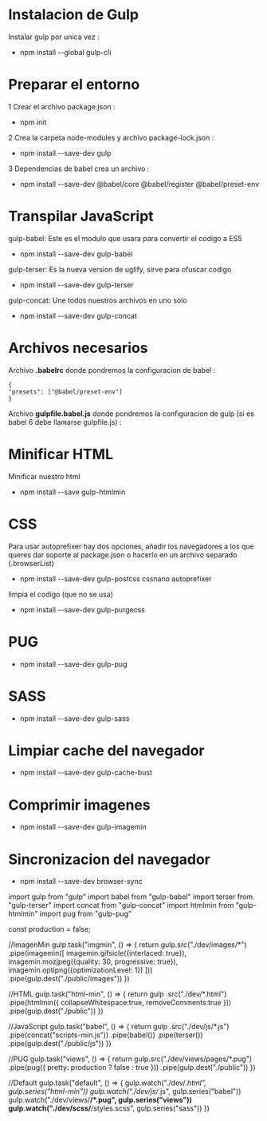# Instalacion de Gulp

Instalar gulp por unica vez :

- npm install --global gulp-cli

# Preparar el entorno

1 Crear el archivo package.json :
- npm init

2 Crea la carpeta node-modules y archivo package-lock.json :
- npm install --save-dev gulp

3 Dependencias de babel crea un archivo :
- npm install --save-dev @babel/core @babel/register @babel/preset-env


# Transpilar JavaScript

gulp-babel: Este es el modulo que usara para convertir el codigo a ES5

- npm install --save-dev gulp-babel

gulp-terser: Es la nueva version de uglify, sirve para ofuscar codigo

- npm install --save-dev gulp-terser

gulp-concat: Une todos nuestros archivos en uno solo

- npm install --save-dev gulp-concat

# Archivos necesarios

Archivo **.babelrc** donde pondremos la configuracion de babel :

    {
    "presets": ["@babel/preset-env"]
    }

Archivo **gulpfile.babel.js** donde pondremos la configuracion de gulp (si es babel 6 debe llamarse gulpfile.js) :

# Minificar HTML

Minificar nuestro html
- npm install --save gulp-htmlmin

# CSS

Para usar autoprefixer  hay dos opciones, añadir los navegadores a los que queres dar soporte al package.json o hacerlo en un archivo separado (.browserList)
- npm install --save-dev gulp-postcss cssnano autoprefixer

limpia el codigo (que no se usa)
- npm install --save-dev gulp-purgecss

# PUG

- npm install --save-dev gulp-pug

# SASS

- npm install --save-dev gulp-sass

# Limpiar cache del navegador

- npm install --save-dev gulp-cache-bust

# Comprimir imagenes

- npm install --save-dev gulp-imagemin

# Sincronizacion del navegador

- npm install --save-dev browser-sync

import gulp from "gulp"
import babel from "gulp-babel"
import terser from "gulp-terser"
import concat from "gulp-concat"
import htmlmin from "gulp-htmlmin"
import pug from "gulp-pug"

const production = false;

//ImagenMin
gulp.task("imgmin", () => {
    return gulp.src("./dev/images/*")
    .pipe(imagemin([
        imagemin.gifsicle({interlaced: true}),
        imagemin.mozjpeg({quality: 30, progressive: true}),
        imagemin.optipng({optimizationLevel: 1})
    ]))
    .pipe(gulp.dest("./public/images"))
})

//HTML
gulp.task("html-min", () => {
    return gulp
        .src("./dev/*.html")
        .pipe(htmlmin({
            collapseWhitespace:true,
            removeComments:true
        }))
        .pipe(gulp.dest("./public"))
})

//JavaScript
gulp.task("babel", () => {
    return gulp
        .src("./dev/js/*.js")
        .pipe(concat("scripts-min.js"))
        .pipe(babel())
        .pipe(terser())
        .pipe(gulp.dest("./public/js"))
})

//PUG
gulp.task("views", () => {
    return gulp.src("./dev/views/pages/*.pug")
    .pipe(pug({
        pretty: production ? false : true
    }))
    .pipe(gulp.dest("./public"))
})

//Default
gulp.task("default", () => {
    gulp.watch("./dev/*.html", gulp.series("html-min"))
    gulp.watch("./dev/js/*.js", gulp.series("babel"))
    gulp.watch("./dev/views/**/*.pug", gulp.series("views"))
    gulp.watch("./dev/scss/**/styles.scss", gulp.series("sass"))
})